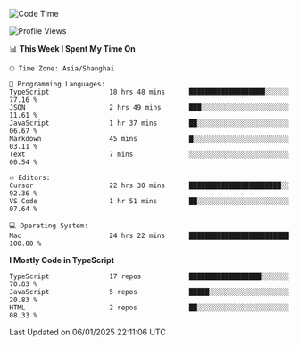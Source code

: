 <!--START_SECTION:waka-->
![Code Time](http://img.shields.io/badge/Code%20Time-7%2C200%20hrs%2045%20mins-blue)

![Profile Views](http://img.shields.io/badge/Profile%20Views-0-blue)

📊 **This Week I Spent My Time On** 

```text
🕑︎ Time Zone: Asia/Shanghai

💬 Programming Languages: 
TypeScript               18 hrs 48 mins      ███████████████████░░░░░░   77.16 % 
JSON                     2 hrs 49 mins       ███░░░░░░░░░░░░░░░░░░░░░░   11.61 % 
JavaScript               1 hr 37 mins        ██░░░░░░░░░░░░░░░░░░░░░░░   06.67 % 
Markdown                 45 mins             █░░░░░░░░░░░░░░░░░░░░░░░░   03.11 % 
Text                     7 mins              ░░░░░░░░░░░░░░░░░░░░░░░░░   00.54 % 

🔥 Editors: 
Cursor                   22 hrs 30 mins      ███████████████████████░░   92.36 % 
VS Code                  1 hr 51 mins        ██░░░░░░░░░░░░░░░░░░░░░░░   07.64 % 

💻 Operating System: 
Mac                      24 hrs 22 mins      █████████████████████████   100.00 % 
```

**I Mostly Code in TypeScript** 

```text
TypeScript               17 repos            ██████████████████░░░░░░░   70.83 % 
JavaScript               5 repos             █████░░░░░░░░░░░░░░░░░░░░   20.83 % 
HTML                     2 repos             ██░░░░░░░░░░░░░░░░░░░░░░░   08.33 % 
```




 Last Updated on 06/01/2025 22:11:06 UTC
<!--END_SECTION:waka-->
